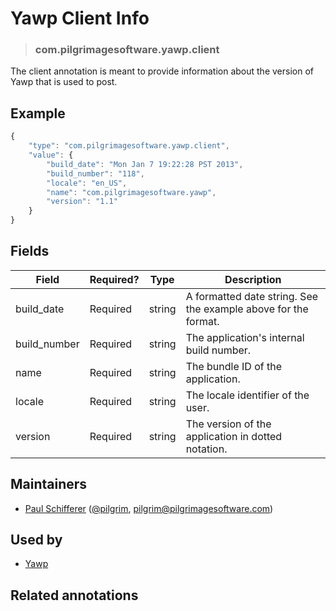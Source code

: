 <!-- give your annotation a title -->
# Yawp Client Info

<!-- specify the "type" for your annotation -->
> ### com.pilgrimagesoftware.yawp.client

<!-- provide a description of what your annotation represents -->
The client annotation is meant to provide information about the version of Yawp that is used to post.

<!-- provide at least one example of what your annotation might look like in the wild -->
## Example

~~~ js
{
    "type": "com.pilgrimagesoftware.yawp.client",
    "value": {
    	"build_date": "Mon Jan 7 19:22:28 PST 2013",
    	"build_number": "118",
        "locale": "en_US",
        "name": "com.pilgrimagesoftware.yawp",
        "version": "1.1"
    }
}
~~~

<!-- provide a complete description of the fields in the "value" object for your annotation -->
## Fields

| Field         | Required? | Type   | Description                                                    |
| -----         | --------- | ----   | -----------                                                    |
| build_date    | Required  | string | A formatted date string. See the example above for the format. |
| build_number  | Required  | string | The application's internal build number.                       |
| name          | Required  | string | The bundle ID of the application.                              |
| locale        | Required  | string | The locale identifier of the user.                             |
| version       | Required  | string | The version of the application in dotted notation.             |

<!-- provide a way to contact you -->
## Maintainers
* [Paul Schifferer](http://pilgrimagesoftware.com) ([@pilgrim](https://alpha.app.net/pilgrim), [pilgrim@pilgrimagesoftware.com](mailto:pilgrim@pilgrimagesoftware.com))

<!-- provide references to compatible apps / service -->
## Used by
* [Yawp](http://pilgrimagesoftware.com/products/yawp)

<!-- provide references to related annotations -->
## Related annotations